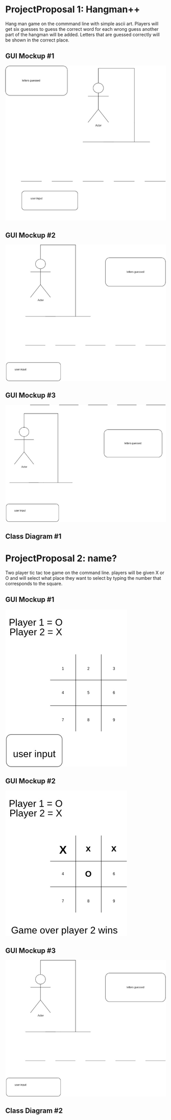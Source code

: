 # ProjectProposal 1: Hangman++
Hang man game on the commmand line with simple ascii art. Players will get six guesses to guess the correct word for each wrong guess another part of the hangman will be added. Letters that are guessed correctly will be shown in the correct place.

## GUI Mockup #1
![alt text](https://github.com/IsaacZab/ProjectProposal/blob/main/images/Untitled%20Diagram%20(1).jpg)
## GUI Mockup #2
![alt text](https://github.com/IsaacZab/ProjectProposal/blob/main/images/Guimockup3.jpg)

## GUI Mockup #3
![alt text](https://github.com/IsaacZab/ProjectProposal/blob/main/images/Guimockup2.jpg)

## Class Diagram #1


# ProjectProposal 2: name?
Two player tic tac toe game on the command line. players will be given X or O and will select what place they want to select by typing the number that corresponds to the square.

## GUI Mockup #1
![alt text](https://github.com/IsaacZab/ProjectProposal/blob/main/images/guimockuptic.jpg)

## GUI Mockup #2
![alt text](https://github.com/IsaacZab/ProjectProposal/blob/main/images/guimockuptic2.jpg)

## GUI Mockup #3
![alt text](https://github.com/IsaacZab/ProjectProposal/blob/main/images/Guimockup3.jpg)

## Class Diagram #2
